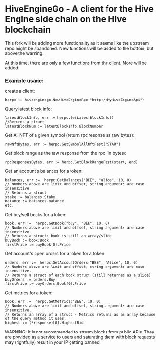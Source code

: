 # HiveEngineGo - A client for the Hive Engine side chain on the Hive blockchain

This fork will be adding more functionality as it seems like the upstream repo might be abandoned. New functions will be added to the bottom, but above the warning.

At this time, there are only a few functions from the client. More will be added.

### Example usage:
create a client:
```
herpc := hiveenginego.NewHiveEngineRpc("http://MyHiveEngineApi")
```

Query latest block info:
```
latestBlockInfo, err := herpc.GetLatestBlockInfo()
//Returns a struct
latestBlockNum := latestBlockInfo.BlockNumber
```

Get All NFT of a given symbol (return rpc resonse as raw bytes):
```
rawNftBytes, err := herpc.GetSymbolAllNftFast("STAR")
```

Get block range as the raw response from the rpc (in bytes):
```
rpcResponsesBytes, err := herpc.GetBlockRangeFast(start, end)
```

Get an account's balances for a token:
```
balances, err :=  herpc.GetBalances("BEE", "alice", 10, 0)
// Numbers above are limit and offset, string arguments are case insensitive
// Returns a struct
stake := balances.Stake
balance := balances.Balance
etc.
```

Get buy/sell books for a token:
```
book, err :=  herpc.GetBook("buy", "BEE", 10, 0)
// Numbers above are limit and offset, string arguments are case insensitive.
// Returns a struct: book is still an array/slice
buyBook := book.Book
firstPrice := buyBook[0].Price
```

Get account's open orders for a token for a token:
```
orders, err :=  herpc.GetAccountOrders("BEE", "Alice", 10, 0)
// Numbers above are limit and offset, string arguments are case insensitive.
// Returns a struct of each book struct (still returned as a slice)
buyOrders := orders.Buy
firstPrice := buyOrders.Book[0].Price
```

Get metrics for a token:
```
book, err :=  herpc.GetMetrics("BEE", 10, 0)
// Numbers above are limit and offset, string arguments are case insensitive.
// Returns an array of a struct - Metrics returns as an array because of the query method it uses.
highest := (*response)[0].HighestBid
```

WARNING: It is not recommended to stream blocks from public APIs. They are provided as a service to users and saturating them with block requests may (rightfully) result in your IP getting banned
